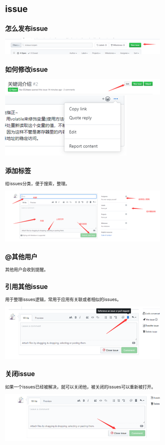 # issue

## 怎么发布issue

![issues1.png](./res/issues1.png)

## 如何修改issue

![issues1.png](./res/issues4.png)
![issues1.png](./res/issues3.png)

## 添加标签

给issues分类，便于搜索，整理。

![issues1.png](./res/issues2.png)


## @其他用户

其他用户会收到提醒。

## 引用其他issue

用于整理issues逻辑，常用于应用有关联或者相似的issues。

![issues1.png](./res/issues5.png)

## 关闭issue

如果一个issues已经被解决，就可以关闭他，被关闭的issues可以重新被打开。

![issues1.png](./res/issues6.png)
